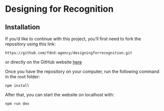 # Designing for Recognition


## Installation

If you’d like to continue with this project, you’ll first need to fork the repository using this link:
```
https://github.com/fdnd-agency/designingforrecognition.git
```
or directly on the GitHub website [here](https://github.com/fdnd-agency/designingforrecognition/tree/development)


Once you have the repository on your computer, run the following command in the root folder:
```
npm install
```


After that, you can start the website on localhost with:
```
npm run dev
```
